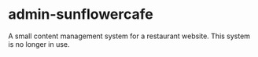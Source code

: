 admin-sunflowercafe
===================

A small content management system for a restaurant website. This system is no longer in use. 

